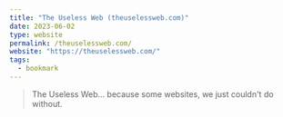 ```yaml
---
title: "The Useless Web (theuselessweb.com)"
date: 2023-06-02
type: website
permalink: /theuselessweb.com/
website: "https://theuselessweb.com/"
tags:
  - bookmark
---
```

> The Useless Web... because some websites, we just couldn't do without.